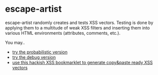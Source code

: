 escape-artist
=============

escape-artist randomly creates and tests XSS vectors.
Testing is done by applying them to a multitude of weak XSS filters and inserting them into various
HTML environments (attributes, comments, etc.).

You may..

* [try the probabilistic version](http://mozfreddyb.github.io/escape-artist/)
* [try the debug version](http://mozfreddyb.github.io/escape-artist/)
* [use this hackish XSS bookmarklet to generate copy&paste ready XSS vectors](http://mozfreddyb.github.io/escape-artist/xss_bookmarklet.html)
